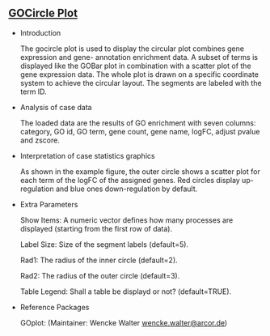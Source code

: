 ## [GOCircle Plot](https://hiplot-academic.com/basic/gocircle)

- Introduction

  The gocircle plot is used to display the circular plot combines gene expression and gene- annotation enrichment data. A subset of terms is displayed like the GOBar plot in combination with a scatter plot of the gene expression data. The whole plot is drawn on a specific coordinate system to achieve the circular layout. The segments are labeled with the term ID.

- Analysis of case data

  The loaded data are the results of GO enrichment with seven columns: category, GO id, GO term, gene count, gene name, logFC, adjust pvalue and zscore.

- Interpretation of case statistics graphics

  As shown in the example figure,  the outer circle shows a scatter plot for each term of the logFC of the assigned genes. Red circles display up-regulation and blue ones down-regulation by default.

- Extra Parameters

  Show Items:  A numeric vector defines how many processes are displayed (starting from the first row of data). 

  Label Size: Size of the segment labels (default=5).

  Rad1: The radius of the inner circle (default=2).

  Rad2: The radius of the outer circle (default=3).

  Table Legend: Shall a table be displayd or not? (default=TRUE).

- Reference Packages

  GOplot: (Maintainer: Wencke Walter <wencke.walter@arcor.de>)

